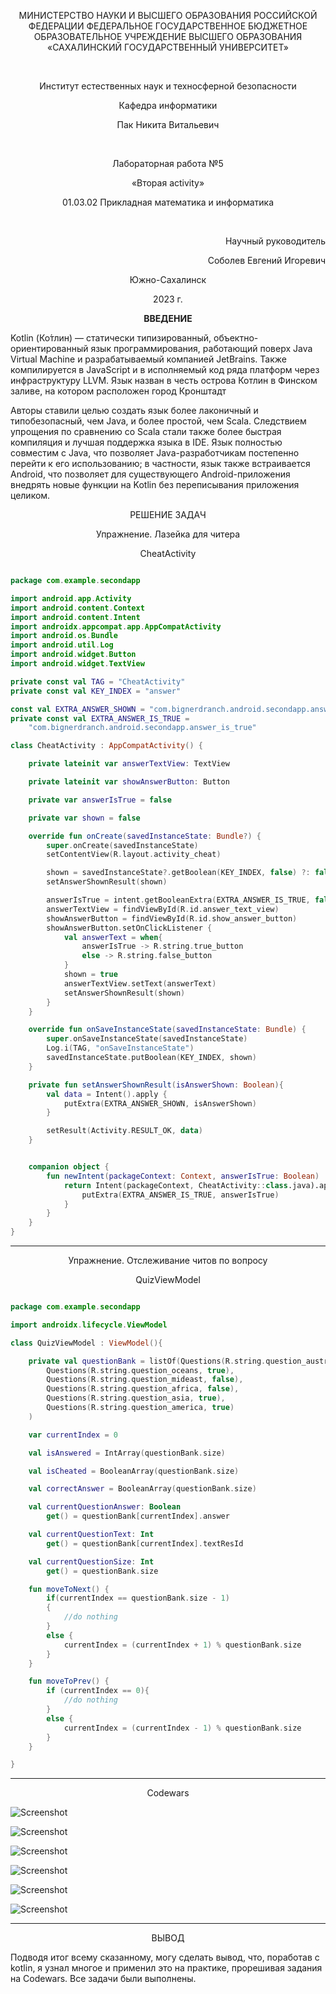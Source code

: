 <p align = "center">МИНИСТЕРСТВО НАУКИ И ВЫСШЕГО ОБРАЗОВАНИЯ
РОССИЙСКОЙ ФЕДЕРАЦИИ
ФЕДЕРАЛЬНОЕ ГОСУДАРСТВЕННОЕ БЮДЖЕТНОЕ
ОБРАЗОВАТЕЛЬНОЕ УЧРЕЖДЕНИЕ ВЫСШЕГО ОБРАЗОВАНИЯ
«САХАЛИНСКИЙ ГОСУДАРСТВЕННЫЙ УНИВЕРСИТЕТ»</p>
<br>
<p align = "center">Институт естественных наук и техносферной безопасности</p>
<p align = "center">Кафедра информатики</p>
<p align = "center">Пак Никита Витальевич</p>
<br>
<p align = "center">Лабораторная работа №5</p>
<p align = "center">«Вторая activity»</p>
<p align = "center">01.03.02 Прикладная математика и информатика</p>
<br>
<p align = "right" >Научный руководитель</p>
<p align = "right" >Соболев Евгений Игоревич</p>
<p align = "center" >Южно-Сахалинск</p>
<p align = "center" >2023 г.</p>
<p align = "center" ><b>ВВЕДЕНИЕ</b></p>
<p>Kotlin (Ко́тлин) — статически типизированный, объектно-ориентированный язык программирования, работающий поверх Java Virtual Machine и разрабатываемый компанией JetBrains. Также компилируется в JavaScript и в исполняемый код ряда платформ через инфраструктуру LLVM. Язык назван в честь острова Котлин в Финском заливе, на котором расположен город Кронштадт</p>
<p>Авторы ставили целью создать язык более лаконичный и типобезопасный, чем Java, и более простой, чем Scala. Следствием упрощения по сравнению со Scala стали также более быстрая компиляция и лучшая поддержка языка в IDE. Язык полностью совместим с Java, что позволяет Java-разработчикам постепенно перейти к его использованию; в частности, язык также встраивается Android, что позволяет для существующего Android-приложения внедрять новые функции на Kotlin без переписывания приложения целиком.</p>
<p align = "center" >РЕШЕНИЕ ЗАДАЧ</p>

<p align = "center" >Упражнение. Лазейка для читера </p>
<p align = "center" >CheatActivity</p>

```kotlin

package com.example.secondapp

import android.app.Activity
import android.content.Context
import android.content.Intent
import androidx.appcompat.app.AppCompatActivity
import android.os.Bundle
import android.util.Log
import android.widget.Button
import android.widget.TextView

private const val TAG = "CheatActivity"
private const val KEY_INDEX = "answer"

const val EXTRA_ANSWER_SHOWN = "com.bignerdranch.android.secondapp.answer_shown"
private const val EXTRA_ANSWER_IS_TRUE =
    "com.bignerdranch.android.secondapp.answer_is_true"

class CheatActivity : AppCompatActivity() {

    private lateinit var answerTextView: TextView

    private lateinit var showAnswerButton: Button

    private var answerIsTrue = false

    private var shown = false

    override fun onCreate(savedInstanceState: Bundle?) {
        super.onCreate(savedInstanceState)
        setContentView(R.layout.activity_cheat)

        shown = savedInstanceState?.getBoolean(KEY_INDEX, false) ?: false
        setAnswerShownResult(shown)

        answerIsTrue = intent.getBooleanExtra(EXTRA_ANSWER_IS_TRUE, false)
        answerTextView = findViewById(R.id.answer_text_view)
        showAnswerButton = findViewById(R.id.show_answer_button)
        showAnswerButton.setOnClickListener {
            val answerText = when{
                answerIsTrue -> R.string.true_button
                else -> R.string.false_button
            }
            shown = true
            answerTextView.setText(answerText)
            setAnswerShownResult(shown)
        }
    }

    override fun onSaveInstanceState(savedInstanceState: Bundle) {
        super.onSaveInstanceState(savedInstanceState)
        Log.i(TAG, "onSaveInstanceState")
        savedInstanceState.putBoolean(KEY_INDEX, shown)
    }

    private fun setAnswerShownResult(isAnswerShown: Boolean){
        val data = Intent().apply {
            putExtra(EXTRA_ANSWER_SHOWN, isAnswerShown)
        }

        setResult(Activity.RESULT_OK, data)
    }


    companion object {
        fun newIntent(packageContext: Context, answerIsTrue: Boolean) : Intent {
            return Intent(packageContext, CheatActivity::class.java).apply {
                putExtra(EXTRA_ANSWER_IS_TRUE, answerIsTrue)
            }
        }
    }
}


```

***

<p align = "center" >Упражнение. Отслеживание читов по вопросу  </p>
<p align = "center" >QuizViewModel</p>

```kotlin

package com.example.secondapp

import androidx.lifecycle.ViewModel

class QuizViewModel : ViewModel(){

    private val questionBank = listOf(Questions(R.string.question_australia, true),
        Questions(R.string.question_oceans, true),
        Questions(R.string.question_mideast, false),
        Questions(R.string.question_africa, false),
        Questions(R.string.question_asia, true),
        Questions(R.string.question_america, true)
    )

    var currentIndex = 0

    val isAnswered = IntArray(questionBank.size)

    val isCheated = BooleanArray(questionBank.size)

    val correctAnswer = BooleanArray(questionBank.size)

    val currentQuestionAnswer: Boolean
        get() = questionBank[currentIndex].answer

    val currentQuestionText: Int
        get() = questionBank[currentIndex].textResId

    val currentQuestionSize: Int
        get() = questionBank.size

    fun moveToNext() {
        if(currentIndex == questionBank.size - 1)
        {
            //do nothing
        }
        else {
            currentIndex = (currentIndex + 1) % questionBank.size
        }
    }

    fun moveToPrev() {
        if (currentIndex == 0){
            //do nothing
        }
        else {
            currentIndex = (currentIndex - 1) % questionBank.size
        }
    }

}

```

***

<p align = "center" >Codewars</p>

![Screenshot](https://github.com/Pupkapus/GeoQiuz6/blob/main/cd1.png)

![Screenshot](https://github.com/Pupkapus/GeoQiuz6/blob/main/cd2.png)

![Screenshot](https://github.com/Pupkapus/GeoQiuz6/blob/main/cd3.png)

![Screenshot](https://github.com/Pupkapus/GeoQiuz6/blob/main/cd4.png)

![Screenshot](https://github.com/Pupkapus/GeoQiuz6/blob/main/cd5.png)

![Screenshot](https://github.com/Pupkapus/GeoQiuz6/blob/main/cd6.png)

***
<p align = "center" >ВЫВОД</p>
<p>Подводя итог всему сказанному, могу сделать вывод, что, поработав c kotlin, я узнал многое и применил это на практике, прорешивая задания на Codewars. Все задачи были выполнены.</p>
